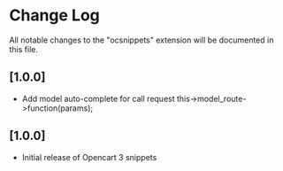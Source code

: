 # Change Log

All notable changes to the "ocsnippets" extension will be documented in this file.

## [1.0.0]

- Add model auto-complete for call request this->model_route->function(params);

## [1.0.0]

- Initial release of Opencart 3 snippets

